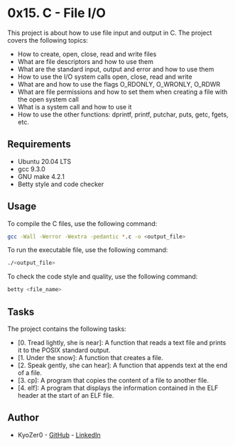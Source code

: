 # 0x15. C - File I/O

This project is about how to use file input and output in C. The project covers the following topics:

- How to create, open, close, read and write files
- What are file descriptors and how to use them
- What are the standard input, output and error and how to use them
- How to use the I/O system calls open, close, read and write
- What are and how to use the flags O_RDONLY, O_WRONLY, O_RDWR
- What are file permissions and how to set them when creating a file with the open system call
- What is a system call and how to use it
- How to use the other functions: dprintf, printf, putchar, puts, getc, fgets, etc.

## Requirements

- Ubuntu 20.04 LTS
- gcc 9.3.0
- GNU make 4.2.1
- Betty style and code checker

## Usage

To compile the C files, use the following command:

```bash
gcc -Wall -Werror -Wextra -pedantic *.c -o <output_file>
```

To run the executable file, use the following command:

```bash
./<output_file>
```

To check the code style and quality, use the following command:

```bash
betty <file_name>
```

## Tasks

The project contains the following tasks:

- [0. Tread lightly, she is near]: A function that reads a text file and prints it to the POSIX standard output.
- [1. Under the snow]: A function that creates a file.
- [2. Speak gently, she can hear]: A function that appends text at the end of a file.
- [3. cp]: A program that copies the content of a file to another file.
- [4. elf]: A program that displays the information contained in the ELF header at the start of an ELF file.

## Author

- KyoZer0 - [GitHub](https://github.com/KyoZer0) - [LinkedIn](https://ma.linkedin.com/in/lahcen-aharouane-457a29223)
